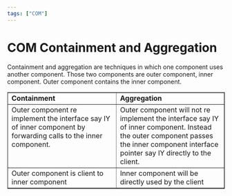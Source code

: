 ```yaml
---
tags: ["COM"]
---
```


# COM Containment and Aggregation
<!--markdownlint-disable MD013 MD029 MD036 MD024 MD033-->

Containment and aggregation are techniques in which one component uses another component. Those two components are outer component, inner component. Outer component contains the inner component.

<table border="1" cellspacing="0" cellpadding="0"><tbody><tr><td valign="top" width="343"><strong>Containment</strong></td><td valign="top" width="343"><strong>Aggregation</strong></td></tr><tr><td valign="top" width="343">Outer component re implement the interface say IY of inner component by forwarding calls to the inner component.</td><td valign="top" width="343">Outer component will not re implement the interface say IY of inner component. Instead the outer component passes the inner component interface pointer say IY directly to the client.</td></tr><tr><td valign="top" width="343">Outer component is client to inner component</td><td valign="top" width="343">Inner component will be directly used by the client</td></tr></tbody></table>
